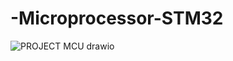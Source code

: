 # -Microprocessor-STM32

![PROJECT MCU drawio](https://github.com/user-attachments/assets/b4752b32-8527-44e7-a36c-cfda60e0c37b)
